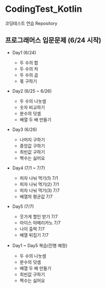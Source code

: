 # CodingTest_Kotlin
코딩테스트 연습 Repository

## 프로그래머스 입문문제 (6/24 시작)
- Day1 (6/24)
  - 두 수의 합
  - 두 수의 차
  - 두 수의 곱
  - 몫 구하기
- Day2 (6/25 ~ 6/26)
  - 두 수의 나눗셈
  - 숫자 비교하기
  - 분수의 덧셈
  - 배열 두 배 만들기

- Day3 (6/26)
  - 나머지 구하기
  - 중앙값 구하기
  - 최빈값 구하기
  - 짝수는 싫어요

- Day4 (7/1 ~ 7/7)
  - 피자 나눠 먹기(1) 7/1
  - 피자 나눠 먹기(2) 7/1
  - 피자 나눠 먹기(3) 7/7
  - 배열의 평균값 7/7

- Day5 (7/7)
  - 웃가게 할인 받기 7/7
  - 아이스 아메리카노 7/7
  - 나이 출력 7/7
  - 배열 뒤집기 7/7

  


- Day1 ~ Day5 복습(진행 예정)
  - 두 수의 나눗셈
  - 분수의 덧셈
  - 배열 두 배 만들기
  - 최빈값 구하기
  - 짝수는 싫어요